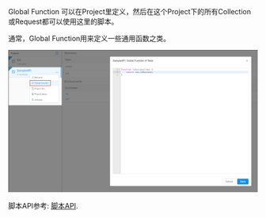 Global Function 可以在Project里定义，然后在这个Project下的所有Collection或Request都可以使用这里的脚本。

通常，Global Function用来定义一些通用函数之类。

![](https://raw.githubusercontent.com/brookshi/images/master/Hitchhiker/script/global_func.png)

脚本API参考: [脚本API](API-cn.md).